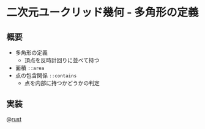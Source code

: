 # 二次元ユークリッド幾何 - 多角形の定義

## 概要

- 多角形の定義
    - 頂点を反時計回りに並べて持つ
- 面積 `::area`
- 点の包含関係 `::contains`
    - 点を内部に持つかどうかの判定

## 実装

@[rust](procon-rs/src/geometry2d/polygon.rs)
